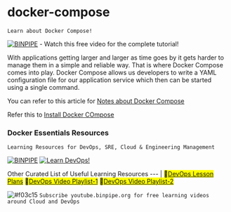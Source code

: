 # docker-compose
`Learn about Docker Compose!`

[![BINPIPE](https://img.shields.io/badge/Docker-Compose-blue)](https://www.youtube.com/watch?v=24Og6gqsLUU) - Watch this free video for the complete tutorial!

With applications getting larger and larger as time goes by it gets harder to manage them in a simple and reliable way. That is where Docker Compose comes into play. Docker Compose allows us developers to write a YAML configuration file for our application service which then can be started using a single command.

You can refer to this article for [Notes about Docker Compose](https://github.com/BINPIPE/docker-compose/blob/main/docker-compose.pdf)

Refer this to [Install Docker COmpose](https://docs.docker.com/compose/install/)

### Docker Essentials Resources

`Learning Resources for DevOps, SRE, Cloud & Engineering Management`

[![BINPIPE](https://img.shields.io/badge/BINPIPE-YouTube-red)](https://www.youtube.com/channel/UCPTgt4Wo0MAnuzNEEZlk90A?sub_confirmation=1)
[![Learn DevOps!](https://img.shields.io/badge/BINPIPE-Learn--DevOps-orange)](https://github.com/BINPIPE/resources/blob/master/devops-lesson-plans.md)

Other Curated List of Useful Learning Resources
--- |
<mark>:ledger:[DevOps Lesson Plans](https://github.com/BINPIPE/resources/blob/master/devops-lesson-plans.md)</mark>
<mark>:ledger:[DevOps Video Playlist-1](https://www.youtube.com/playlist?list=PLSo0pjml8Hm-_wolCCFxJ4tkT10uBtSjy)</mark>
<mark>:ledger:[DevOps Video Playlist-2](https://www.youtube.com/playlist?list=PLSo0pjml8Hm9TnuJyttYuEgRzK1RtvYbM)</mark>

![#f03c15](https://via.placeholder.com/15/f03c15/000000?text=+) `Subscribe youtube.binpipe.org for free learning videos around Cloud and DevOps`
